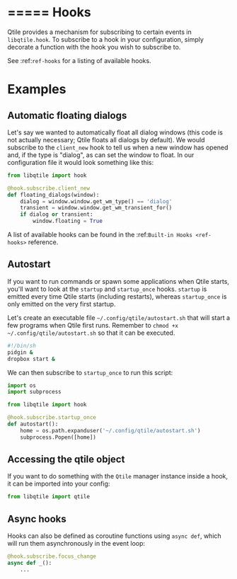 =====
Hooks
=====

Qtile provides a mechanism for subscribing to certain events in `libqtile.hook`.
To subscribe to a hook in your configuration, simply decorate a function with
the hook you wish to subscribe to.

See :ref:`ref-hooks` for a listing of available hooks.

Examples
========

Automatic floating dialogs
--------------------------

Let's say we wanted to automatically float all dialog windows (this code is not
actually necessary; Qtile floats all dialogs by default). We would subscribe to
the `client_new` hook to tell us when a new window has opened and, if the
type is "dialog", as can set the window to float. In our configuration file it
would look something like this:

```py
from libqtile import hook

@hook.subscribe.client_new
def floating_dialogs(window):
    dialog = window.window.get_wm_type() == 'dialog'
    transient = window.window.get_wm_transient_for()
    if dialog or transient:
        window.floating = True
```

A list of available hooks can be found in the
:ref:`Built-in Hooks <ref-hooks>` reference.

Autostart
---------

If you want to run commands or spawn some applications when Qtile starts, you'll
want to look at the `startup` and `startup_once` hooks. `startup` is
emitted every time Qtile starts (including restarts), whereas `startup_once`
is only emitted on the very first startup.

Let's create an executable file `~/.config/qtile/autostart.sh` that will
start a few programs when Qtile first runs. Remember to `chmod +x ~/.config/qtile/autostart.sh` so
that it can be executed.

``` bash
#!/bin/sh
pidgin &
dropbox start &
```

We can then subscribe to `startup_once` to run this script:

```py
import os
import subprocess

from libqtile import hook

@hook.subscribe.startup_once
def autostart():
    home = os.path.expanduser('~/.config/qtile/autostart.sh')
    subprocess.Popen([home])
```

Accessing the qtile object
--------------------------

If you want to do something with the `Qtile` manager instance inside a hook,
it can be imported into your config:

```py
from libqtile import qtile
```

Async hooks
-----------

Hooks can also be defined as coroutine functions using `async def`, which
will run them asynchronously in the event loop:

```py
@hook.subscribe.focus_change
async def _():
    ...
```

